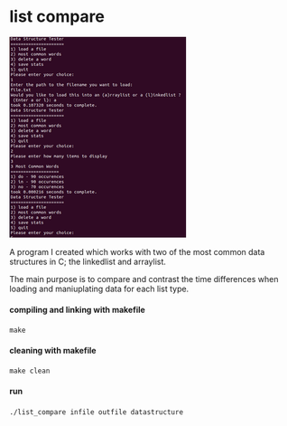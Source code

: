 <h1>list compare</h1>

![Screenshot of list compare menu](https://github.com/capernicon/list-compare/blob/master/list_comp.PNG "List compare")

<p>
  A program I created which works with two of the most common data structures in C; the linkedlist and arraylist.
</p>
  
<p>
  The main purpose is to compare and contrast the time differences when loading and maniuplating data for each list type.
</p>
  
<h4>compiling and linking with makefile</h4>
<code>make</code>

<h4>cleaning with makefile</h4>
<code>make clean</code>

<h4>run</h4>
<code>./list_compare infile outfile datastructure</code>
